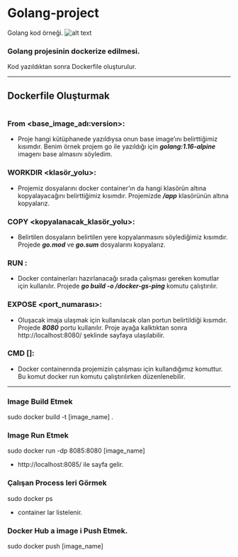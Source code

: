 # Golang-project 
Golang kod örneği.
![alt text](https://www.loginradius.com/blog/static/30bb9b9901e76f3498d68913a0675ea9/03979/index.png "Logo Title Text 1") 

### Golang projesinin dockerize edilmesi.
Kod yazıldıktan sonra Dockerfile oluşturulur.

---

## Dockerfile Oluşturmak 

```javascript


```


### From <base_image_adı:version>: 
+ Proje hangi kütüphanede yazıldıysa onun base image’ını belirttiğimiz kısımdır. Benim örnek projem go ile yazıldığı için **_golang:1.16-alpine_** imagenı base almasını söyledim.

###  WORKDIR <klasör_yolu>:
+ Projemiz dosyalarını docker container’ın da hangi klasörün altına kopyalayacağını belirttiğimiz kısımdır. Projemizde **_/app_** klasörünün altına kopyalarız.

### COPY <dosyalar> <kopyalanacak_klasör_yolu>: 
+ Belirtilen dosyaların belirtilen yere kopyalanmasını söylediğimiz kısımdır. Projede **_go.mod_** ve **_go.sum_** dosyalarını kopyalarız. 
  
### RUN <komut>: 
+ Docker containerları hazırlanacağı sırada çalışması gereken komutlar için kullanılır. Projede **_go build -o /docker-gs-ping_** komutu çalıştırılır.
  
### EXPOSE <port_numarası>:
+ Oluşacak imaja ulaşmak için kullanılacak olan portun belirtildiği kısımdır. Projede **_8080_** portu kullanılır. Proje ayağa kalktıktan sonra http://localhost:8080/ şeklinde sayfaya ulaşılabilir.
  
### CMD [<komutlar>]:
+ Docker containerında projemizin çalışması için kullandığımız komuttur. Bu komut docker run komutu çalıştırılırken düzenlenebilir.
  
---

### Image Build Etmek
sudo  docker build -t [image_name] .
  
### Image Run Etmek
sudo docker run -dp 8085:8080 [image_name] 
+ http://localhost:8085/ ile sayfa gelir.

### Çalışan Process leri Görmek
sudo docker ps 
+ container lar listelenir.

### Docker Hub a image i Push Etmek.
sudo docker push [image_name]
  

